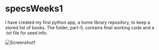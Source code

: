 # specsWeeks1

I have created my first python app, a home library repository, to keep a stored list of books.
The folder, part-5, contains final working code and a .txt file for seed info.

![Screenshot1]("https://github.com/Damien580/specsWeeks1/issues/1#issue-1639624948")
